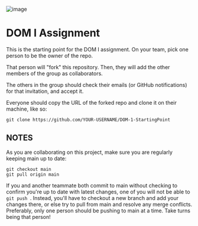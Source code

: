 ![image](https://github.com/user-attachments/assets/b47a0d9e-183e-426e-834d-90f8c2cff2ae)

# DOM I Assignment

This is the starting point for the DOM I assignment. On your team, pick one person to be the owner of the repo.

That person will "fork" this repository. Then, they will add the other members of the group as collaborators.

The others in the group should check their emails (or GitHub notifications) for that invitation, and accept it.

Everyone should copy the URL of the forked repo and clone it on their machine, like so:

```
git clone https://github.com/YOUR-USERNAME/DOM-1-StartingPoint
```

## NOTES

As you are collaborating on this project, make sure you are regularly keeping main up to date:

```
git checkout main
git pull origin main
```

If you and another teammate both commit to main without checking to confirm you're up to date with latest changes, one of you will not be able to `git push `. Instead, you'll have to checkout a new branch and add your changes there, or else try to pull from main and resolve any merge conflicts. Preferably, only one person should be pushing to main at a time. Take turns being that person!

